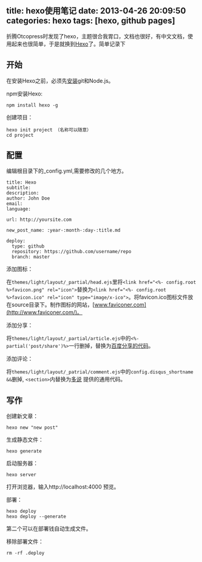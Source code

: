 title: hexo使用笔记
date: 2013-04-26 20:09:50
categories: hexo
tags: [hexo, github pages]
---
折腾Otcopress时发现了hexo，主题很合我胃口，文档也很好，有中文文档，使用起来也很简单，于是就换到[Hexo](http://zespia.tw/hexo/)了。简单记录下    

<!--more-->  
## 开始  

在安装Hexo之前，必须先[安装](http://zespia.tw/hexo/zh-CN/docs/install.html)git和Node.js。

npm安装Hexo:

```
npm install hexo -g
```

创建项目：

```
hexo init project （名称可以随意）
cd project
```

## 配置

编辑根目录下的_config.yml,需要修改的几个地方。 

```
title: Hexo
subtitle:
description:
author: John Doe
email:
language:

url: http://yoursite.com

new_post_name: :year-:month-:day-:title.md 

deploy:
  type: github
  repository: https://github.com/username/repo
  branch: master
```

添加图标：

在`themes/light/layout/_partial/head.ejs`里将`<link href="<%- config.root %>favicon.png" rel="icon">`替换为`<link href="<%- config.root %>favicon.ico" rel="icon" type="image/x-ico">`。将favicon.ico图标文件放在source目录下。制作图标的网站，[www.faviconer.com](http://www.faviconer.com/)。

添加分享：

将`themes/light/layout/_partial/article.ejs`中的`<%-partial('post/share')%>`一行删掉，替换为[百度分享的代码](http://share.baidu.com/code)。

添加评论：

将`themes/light/layout/_patrial/comment.ejs`中的`config.disqus_shortname &&`删掉, `<section>`内替换为[多说](http://duoshuo.com/) 提供的通用代码。

## 写作

创建新文章：

```
hexo new "new post"
```

生成静态文件：

```
hexo generate
```

启动服务器：

```
hexo server
```

打开浏览器，输入http://localhost:4000 预览。

部署：

```
hexo deploy
hexo deploy --generate
```

第二个可以在部署钱自动生成文件。

移除部署文件：

```
rm -rf .deploy
```

